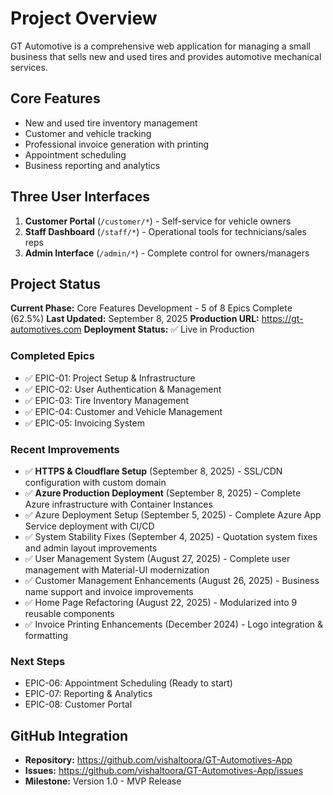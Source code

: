 # Project Overview

GT Automotive is a comprehensive web application for managing a small business that sells new and used tires and provides automotive mechanical services.

## Core Features
- New and used tire inventory management
- Customer and vehicle tracking  
- Professional invoice generation with printing
- Appointment scheduling
- Business reporting and analytics

## Three User Interfaces
1. **Customer Portal** (`/customer/*`) - Self-service for vehicle owners
2. **Staff Dashboard** (`/staff/*`) - Operational tools for technicians/sales reps
3. **Admin Interface** (`/admin/*`) - Complete control for owners/managers

## Project Status
**Current Phase:** Core Features Development - 5 of 8 Epics Complete (62.5%)
**Last Updated:** September 8, 2025
**Production URL:** https://gt-automotives.com
**Deployment Status:** ✅ Live in Production

### Completed Epics
- ✅ EPIC-01: Project Setup & Infrastructure
- ✅ EPIC-02: User Authentication & Management  
- ✅ EPIC-03: Tire Inventory Management
- ✅ EPIC-04: Customer and Vehicle Management
- ✅ EPIC-05: Invoicing System

### Recent Improvements
- ✅ **HTTPS & Cloudflare Setup** (September 8, 2025) - SSL/CDN configuration with custom domain
- ✅ **Azure Production Deployment** (September 8, 2025) - Complete Azure infrastructure with Container Instances
- ✅ Azure Deployment Setup (September 5, 2025) - Complete Azure App Service deployment with CI/CD
- ✅ System Stability Fixes (September 4, 2025) - Quotation system fixes and admin layout improvements
- ✅ User Management System (August 27, 2025) - Complete user management with Material-UI modernization
- ✅ Customer Management Enhancements (August 26, 2025) - Business name support and invoice improvements
- ✅ Home Page Refactoring (August 22, 2025) - Modularized into 9 reusable components
- ✅ Invoice Printing Enhancements (December 2024) - Logo integration & formatting

### Next Steps
- EPIC-06: Appointment Scheduling (Ready to start)
- EPIC-07: Reporting & Analytics
- EPIC-08: Customer Portal

## GitHub Integration
- **Repository:** https://github.com/vishaltoora/GT-Automotives-App
- **Issues:** https://github.com/vishaltoora/GT-Automotives-App/issues
- **Milestone:** Version 1.0 - MVP Release
